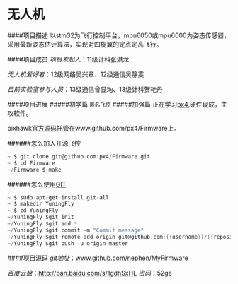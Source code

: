 # 无人机

####项目描述
以stm32为飞行控制平台，mpu6050或mpu6000为姿态传感器，采用最新姿态估计算法，实现对四旋翼的定点定高飞行。

####项目成员
*项目发起人*：11级计科张洪龙

*无人机爱好者*：12级网络吴兴章、12级通信吴静雯

*目前实验室参与人员*：13级通信曾显珣、13级计科贺艳丹

####项目进展
#####初学篇
`匿名飞控`
#####加强篇
正在学习[px4](www.pixhawk.org),硬件现成，主攻软件。

pixhawk[官方源码](www.github.com/px4/Firmware)托管在www.github.com/px4/Firmware上。

######怎么加入开源飞控
```c
~ $ git clone git@github.com:px4/Firmware.git
~ $ cd Firmware
~/Firmware $ make
```
######怎么使用[GIT](http://www.liaoxuefeng.com/wiki/0013739516305929606dd18361248578c67b8067c8c017b000/)
```c
~ $ sudo apt-get install git-all
~ $ makedir YuningFly
~ $ cd YuningFly
~/YuningFly $git init
~/YuningFly $git add *
~/YuningFly $git commit -m "Commit message"
~/YuningFly $git remote add origin git@github.com:{{username}}/{{repository}}
~/YuningFly $git push -u origin master
```
####项目源码
*git地址*：www.github.com/nephen/MyFirmware

*百度云盘*：http://pan.baidu.com/s/1gdhSxHL *密码*：52ge
